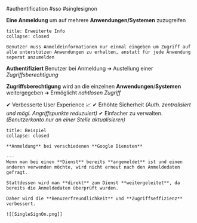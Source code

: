 #authentification #sso #singlesignon 

**Eine Anmeldung** um auf mehrere **Anwendungen/Systemen** zuzugreifen

```ad-info
title: Erweiterte Info
collapse: closed

Benutzer muss Anmeldeinformationen nur einmal eingeben um Zugriff auf alle unterstützen Anwendungen zu erhalten, anstatt für jede Anwendung seperat anzumelden
```

**Authentifiziert** Benutzer bei Anmeldung
➔ Austellung einer *Zugriffsberechtigung*

**Zugriffsberechtigung** wird an die einzelnen **Anwendungen**/**Systemen** weitergegeben
➔ Ermöglicht *nahtlosen Zugriff*

✔ Verbesserte User Experience 📈
✔ Erhöhte Sicherheit _(Auth. zentralisiert und mögl. Angriffspunkte reduzuiert)_
✔ Einfacher zu verwalten. _(Benutzerkonto nur an einer Stelle aktualisieren)_


```ad-example
title: Beispiel
collapse: closed

**Anmeldung** bei verschiedenen **Google Diensten**

---
Wenn man bei einen **Dienst** bereits **angemeldet** ist und einen anderen verwenden möchte, wird nicht erneut nach den Anmeldedaten gefragt.

Stattdessen wird man **direkt** zum Dienst **weitergeleitet**, da bereits die Anmeldedaten überprüft wurden.

Daher wird die **Benuzerfreundlichkeit** und **Zugriffseffizienz** verbessert.

![[SingleSignOn.png]]
```

